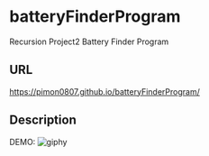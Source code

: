 # batteryFinderProgram
Recursion Project2 Battery Finder Program

## URL
https://pimon0807.github.io/batteryFinderProgram/

## Description
DEMO:
![giphy](https://user-images.githubusercontent.com/50824776/196869983-0bd5965f-c7ad-4400-aeae-9310d6744ae3.gif)
